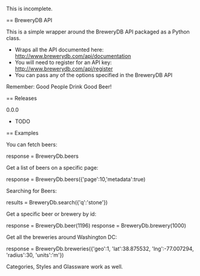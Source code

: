 This is incomplete.

== BreweryDB API

This is a simple wrapper around the BreweryDB API packaged as a Python class.

* Wraps all the API documented here: http://www.brewerydb.com/api/documentation
* You will need to register for an API key: http://www.brewerydb.com/api/register
* You can pass any of the options specified in the BreweryDB API

Remember: Good People Drink Good Beer!

== Releases

0.0.0
* TODO

== Examples

You can fetch beers:

  response = BreweryDb.beers

Get a list of beers on a specific page:

  response = BreweryDb.beers({'page':10,'metadata':true) 

Searching for Beers:

  results = BreweryDb.search({'q':'stone'})

Get a specific beer or brewery by id:

  response = BreweryDb.beer(1196)
  response = BreweryDb.brewery(1000)

Get all the breweries around Washington DC:

  response = BreweryDb.breweries({'geo':1,
                                 'lat':38.875532,
                                 'lng':-77.007294,
                                 'radius':30,
                                 'units':'m'})

Categories, Styles and Glassware work as well.

